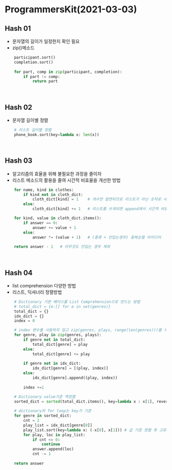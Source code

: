 # ProgrammersKit(2021-03-03)

## Hash 01
- 문자열의 길이가 일정한지 확인 필요
- zip()메소드
```python
    participant.sort()
    completion.sort()
    
    for part, comp in zip(participant, completion):
        if part != comp:
            return part
```

<br>

## Hash 02
- 문자열 길이별 정렬
```python
    # 리스트 길이별 정렬
    phone_book.sort(key=lambda x: len(x))
```

<br>

## Hash 03
- 알고리즘의 효율을 위해 불필요한 과정을 줄이자
- 리스트 메소드의 활용을 줄여 시간적 비효율을 개선한 방법

``` python
    for name, kind in clothes:
        if kind not in cloth_dict:
            cloth_dict[kind] = 1    # 개수만 알면되므로 리스트가 아닌 숫자로 사용
        else:
            cloth_dict[kind] += 1   # 리스트를 쓰게되면 append에서 시간적 비효율
```

```python
    for kind, value in cloth_dict.items():
        if answer == 0:
            answer += value + 1
        else:
            answer *= (value + 1)   # (종류 + 안입는경우) 중복순열 아이디어
    
    return answer - 1   # 아무것도 안입는 경우 제외
```

<br>

## Hash 04
- list comprehension 다양한 방법
- 리스트, 딕셔너리 정렬방법

```python
    # Dictionary 기본 베이스를 List Comprehension으로 만드는 방법
    # total_dict = {e:[] for e in set(genres)}
    total_dict = {}
    idx_dict = {}
    index = 0
```

```python
    # index 변수를 사용하지 않고 zip(genres, plays, range(len(genres)))를 사용하면 더 편하다
    for genre, play in zip(genres, plays):
        if genre not in total_dict:
            total_dict[genre] = play
        else:
            total_dict[genre] += play
        
        if genre not in idx_dict:
            idx_dict[genre] = [(play, index)]
        else:
            idx_dict[genre].append((play, index))
        
        index +=1
```

```python
    # Dictionary value기준 역정렬
    sorted_dict = sorted(total_dict.items(), key=lambda x : x[1], reverse=True) 
    
    # dictionary의 for loop는 key가 기준
    for genre in sorted_dict:
        cnt = 2
        play_list = idx_dict[genre[0]]
        play_list.sort(key=lambda x: (-x[0], x[1])) # 값 기준 정렬 후 고유 번호가 낮게 나오도록 재정렬
        for play, loc in play_list:
            if cnt <= 0:
                continue
            answer.append(loc)
            cnt -= 1
    
    return answer
```
